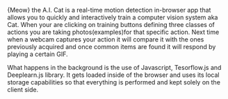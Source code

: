 {Meow} the A.I. Cat is a real-time motion detection in-browser app that allows you to quickly and interactively train a computer vision system aka Cat. When your are clicking on training buttons defining three classes of actions you are taking photos(examples)for that specific action. Next time when a webcam captures your action it will compare it with the ones previously acquired and once common items are found it will respond by playing a certain GIF.

What happens in the background is the use of Javascript, Tesorflow.js and Deeplearn.js library. It gets loaded inside of the browser and uses its local storage capabilities so that everything is performed and kept solely on the client side.

